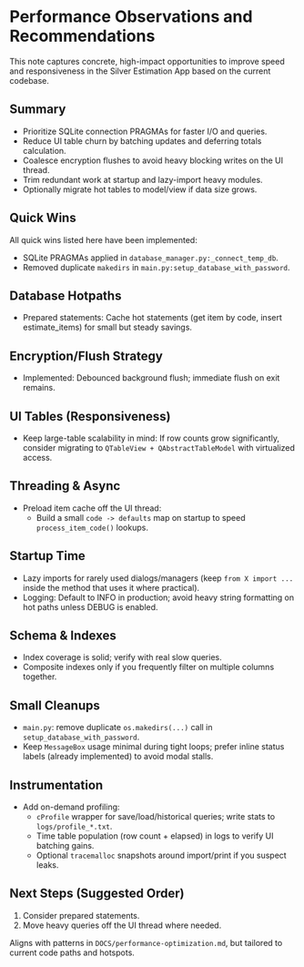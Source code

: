 # Performance Observations and Recommendations

This note captures concrete, high-impact opportunities to improve speed and responsiveness in the Silver Estimation App based on the current codebase.

## Summary
- Prioritize SQLite connection PRAGMAs for faster I/O and queries.
- Reduce UI table churn by batching updates and deferring totals calculation.
- Coalesce encryption flushes to avoid heavy blocking writes on the UI thread.
- Trim redundant work at startup and lazy-import heavy modules.
- Optionally migrate hot tables to model/view if data size grows.

## Quick Wins
All quick wins listed here have been implemented:
- SQLite PRAGMAs applied in `database_manager.py:_connect_temp_db`.
- Removed duplicate `makedirs` in `main.py:setup_database_with_password`.

## Database Hotpaths
- Prepared statements: Cache hot statements (get item by code, insert estimate_items) for small but steady savings.

## Encryption/Flush Strategy
- Implemented: Debounced background flush; immediate flush on exit remains.

## UI Tables (Responsiveness)
- Keep large-table scalability in mind: If row counts grow significantly, consider migrating to `QTableView + QAbstractTableModel` with virtualized access.

## Threading & Async
- Preload item cache off the UI thread:
  - Build a small `code -> defaults` map on startup to speed `process_item_code()` lookups.

## Startup Time
- Lazy imports for rarely used dialogs/managers (keep `from X import ...` inside the method that uses it where practical).
- Logging: Default to INFO in production; avoid heavy string formatting on hot paths unless DEBUG is enabled.

## Schema & Indexes
- Index coverage is solid; verify with real slow queries.
- Composite indexes only if you frequently filter on multiple columns together.

## Small Cleanups
- `main.py`: remove duplicate `os.makedirs(...)` call in `setup_database_with_password`.
- Keep `MessageBox` usage minimal during tight loops; prefer inline status labels (already implemented) to avoid modal stalls.

## Instrumentation
- Add on-demand profiling:
  - `cProfile` wrapper for save/load/historical queries; write stats to `logs/profile_*.txt`.
  - Time table population (row count + elapsed) in logs to verify UI batching gains.
  - Optional `tracemalloc` snapshots around import/print if you suspect leaks.

## Next Steps (Suggested Order)
1) Consider prepared statements.
2) Move heavy queries off the UI thread where needed.

Aligns with patterns in `DOCS/performance-optimization.md`, but tailored to current code paths and hotspots.
